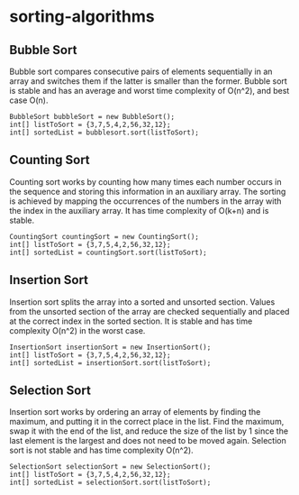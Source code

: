 # sorting-algorithms
## Bubble Sort
Bubble sort compares consecutive pairs of elements sequentially in an array
and switches them if the latter is smaller than the former. Bubble sort is 
stable and has an average and worst time complexity of O(n^2), and best case O(n).

    BubbleSort bubbleSort = new BubbleSort();
    int[] listToSort = {3,7,5,4,2,56,32,12};
    int[] sortedList = bubblesort.sort(listToSort);

## Counting Sort
Counting sort works by counting how many times each number occurs in the sequence and storing
this information in an auxiliary array. The sorting is achieved by mapping the occurrences 
of the numbers in the array with the index in the auxiliary array. It has time complexity of 
O(k+n) and is stable. 

    CountingSort countingSort = new CountingSort();
    int[] listToSort = {3,7,5,4,2,56,32,12};
    int[] sortedList = countingSort.sort(listToSort);

## Insertion Sort
Insertion sort splits the array into a sorted and unsorted section. Values
from the unsorted section of the array are checked sequentially and placed
at the correct index in the sorted section. It is stable and has time complexity 
O(n^2) in the worst case.

    InsertionSort insertionSort = new InsertionSort();
    int[] listToSort = {3,7,5,4,2,56,32,12};
    int[] sortedList = insertionSort.sort(listToSort);

## Selection Sort
Insertion sort works by ordering an array of elements by finding the maximum,
and putting it in the correct place in the list. Find the maximum, swap it
with the end of the list, and reduce the size of the list by 1 since the last
element is the largest and does not need to be moved again. Selection sort
is not stable and has time complexity O(n^2).

    SelectionSort selectionSort = new SelectionSort();
    int[] listToSort = {3,7,5,4,2,56,32,12};
    int[] sortedList = selectionSort.sort(listToSort);

